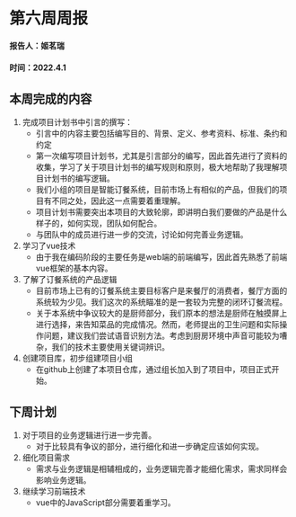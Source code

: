 # 第六周周报
#### 报告人：姬茗瑞
#### 时间：2022.4.1

## 本周完成的内容
1. 完成项目计划书中引言的撰写：
   - 引言中的内容主要包括编写目的、背景、定义、参考资料、标准、条约和约定
   - 第一次编写项目计划书，尤其是引言部分的编写，因此首先进行了资料的收集，学习了关于项目计划书的编写规则和原则，极大地帮助了我理解项目计划书的编写逻辑。
   - 我们小组的项目是智能订餐系统，目前市场上有相似的产品，但我们的项目有不同之处，因此这一点需要着重理解。
   - 项目计划书需要突出本项目的大致轮廓，即讲明白我们要做的产品是什么样子的，如何实现，团队如何配合。
   - 与团队中的成员进行进一步的交流，讨论如何完善业务逻辑。
2. 学习了vue技术
   - 由于我在编码阶段的主要任务是web端的前端编写，因此首先熟悉了前端vue框架的基本内容。
3. 了解了订餐系统的产品逻辑
   - 目前市场上已有的订餐系统主要目标客户是来餐厅的消费者，餐厅方面的系统较为少见。我们这次的系统瞄准的是一套较为完整的闭环订餐流程。
   - 关于本系统中争议较大的是厨师部分，我们原本的想法是厨师在触摸屏上进行选择，来告知菜品的完成情况。然而，老师提出的卫生问题和实际操作问题，建议我们尝试语音识别方法。考虑到厨房环境中声音可能较为嘈杂，我们的技术主要使用关键词辨识。
4. 创建项目库，初步组建项目小组
   - 在github上创建了本项目仓库，通过组长加入到了项目中，项目正式开始。
## 下周计划
1. 对于项目的业务逻辑进行进一步完善。
   - 对于比较具有争议的部分，进行细化和进一步确定应该如何实现。
2. 细化项目需求
   - 需求与业务逻辑是相辅相成的，业务逻辑完善才能细化需求，需求同样会影响业务逻辑。
3. 继续学习前端技术
   - vue中的JavaScript部分需要着重学习。